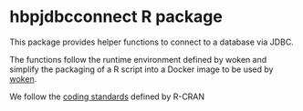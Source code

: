 
# hbpjdbcconnect R package

This package provides helper functions to connect to a database via JDBC.

The functions follow the runtime environment defined by woken and simplify the packaging of a R script into a Docker image to be used by [woken](https://github.com/LREN-CHUV/woken).

We follow the [coding standards](https://cran.r-project.org/manuals.html#R-exts) defined by R-CRAN

